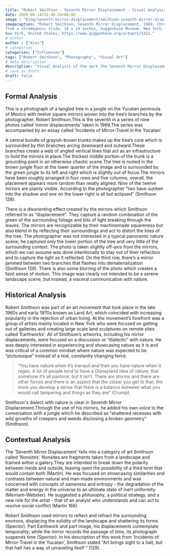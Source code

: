 ```yaml
---
title: "Robert Smithson - Seventh Mirror Displacement - Visual Analysis"
date: 2020-09-14T15:40:24+06:00
image : "blog/seventh-mirror-displacement/smithson-seventh-mirror-displacement.jpg"
imagecaption: "Robert Smithson, Seventh Mirror Displacement, 1969, Chromogenic print
from a chromogenic slide, 24 x 24 inches, Guggenheim Museum, New York,
New York, United States, https://www.guggenheim.org/artwork/5322."
# author
author : ["Alex"]
# categories
categories: ["Influences"]
tags: ["Robert Smithson", "Photography", "Visual Art"]
# meta description
description: "Visual Analysis of the work the Seventh Mirror Displacement by Robert Smithson"
# save as draft
draft: false
---
```


## Formal Analysis

This is a photograph of a tangled tree in a jungle on the Yucatan peninsula of Mexico with twelve square mirrors woven into the tree’s branches by the photographer, Robert Smithson.This is the seventh in a series of nine photos called ‘mirror displacements’ taken in 1969.The series was accompanied by an essay called ‘Incidents of Mirror-Travel in the Yucatan’.

A central bundle of grayish-brown trunks makes up the tree’s core which is surrounded by thin branches arcing downward and outward.These branches create a web of angled vertical lines that act as an infrastructure to hold the mirrors in place.The thickest middle portion of the trunk is a grounding point in an otherwise chaotic scene.The tree is rooted in the brown jungle floor at the lower quarter of the image and is surrounded by the green jungle to its left and right which is slightly out of focus.The mirrors have been roughly arranged in four rows and five columns, overall, the placement appears more random than neatly aligned. Nine of the twelve mirrors are plainly visible. According to the photographer “two have sunken into the shadow and one on the lower right is all but eclipsed” (Smithson 128).

There is a disorienting effect created by the mirrors which Smithson referred to as “displacement”. They capture a random combination of the green of the surrounding foliage and bits of light breaking through the leaves. The mirrors are recognizable by their machinemade squareness but also blend in by reflecting their surroundings and act to distort the lines of the tree. The photographer was not interested in a typical panoramic nature scene; he captured only the lower portion of the tree and very little of the surrounding context. The photo is taken slightly off-axis from the mirrors, which we can assume was done intentionally to stay out of their reflection and to capture the light as it reflected. On the third row, there’s a mirror jammed between two branches that flashes into dematerialization (Smithson 128). There is also some blurring of the photo which creates a faint sense of motion. This image was clearly not intended to be a serene landscape scene, but instead, a visceral communication with nature.


## Historical Analysis

Robert Smithson was part of an art movement that took place in the late 1960s and early 1970s known as Land Art, which coincided with increasing popularity in the rejection of urban living. At the movement’s forefront was a group of artists mainly located in New York who were focused on getting out of galleries and creating large scale land sculptures on remote sites called ‘Earthworks’. All of Smithson’s artworks, including his mirror displacements, were focused on a discussion or “dialectic” with nature. He was deeply interested in experiencing and showcasing nature as it is and was critical of a common mindset where nature was expected to be “picturesque” instead of a real, constantly changing force.

> “You have nature when it’s tranquil and then you have nature when it rages. A lot of people tend to have a Disneyland idea of nature, that somehow it’s all pastoral, but it isn’t. There are storms and there are other forces and there is an aspect that the closer you get to that, the more you develop a sense that there is a balance between what you would call tampering and things as they are” (Crump).

Smithson's dialect with nature is clear in Seventh Mirror Displacement.Through the use of his mirrors, he added his own voice to the conversation with a jungle which he described as “shattered recesses with wild growths of creepers and weeds disclosing a broken geometry” (Smithson).


## Contextual Analysis

The ‘Seventh Mirror Displacement’ falls into a category of art Smithson called ‘Nonsites‘. Nonsites are fragments taken from a landscape and framed within a gallery.They are intended to break down the polarity between inside and outside, leaving open the possibility of a third term that would contain both (Martin). He was focused on showcasing similarities and contrasts between natural and man-made environments and was concerned with concepts of sameness and entropy - the degradation of the matter and energy in the universe to an ultimate state of inert uniformity (Merriam-Webster). He suggested a philosophy, a political strategy, and a new role for the artist - that of an analyst who understands and can act to resolve social conflict (Martin 166).

Robert Smithson used mirrors to reflect and refract the surrounding environs, displacing the solidity of the landscape and shattering its forms (Spector). Part Earthwork and part image, his displacements contemplate temporality; while the mirror records the passage of time, its photograph suspends time (Spector). In his description of this work from ‘Incidents of Mirror-Travel in the Yucatan’, Smithson stated “Art brings sight to a halt, but that halt has a way of unraveling itself ” (129).
